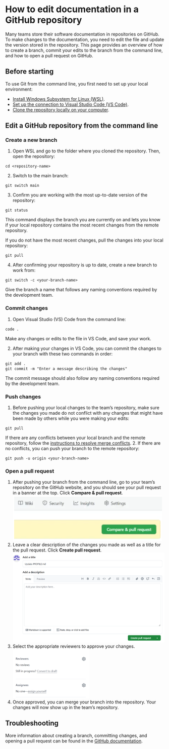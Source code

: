 # How to edit documentation in a GitHub repository 

Many teams store their software documentation in repositories on GitHub. To make changes to the documentation, you need to edit the file and update the version stored in the repository. This page provides an overview of how to create a branch, commit your edits to the branch from the command line, and how to open a pull request on GitHub.

## Before starting

To use Git from the command line, you first need to set up your local environment: 
- [Install Windows Subsystem for Linux (WSL)](https://learn.microsoft.com/en-us/windows/wsl/install). 
- [Set up the connection to Visual Studio Code (VS Code)](https://code.visualstudio.com/docs/setup/setup-overview). 
- [Clone the repository locally on your computer](https://docs.github.com/en/repositories/creating-and-managing-repositories/cloning-a-repository?tool=cli).

## Edit a GitHub repository from the command line

### Create a new branch

1. Open WSL and go to the folder where you cloned the repository. Then, open the repository:
```shell
cd <repository-name>
```
2. Switch to the main branch:
```shell
git switch main
```
3. Confirm you are working with the most up-to-date version of the repository:
```shell
git status
```
This command displays the branch you are currently on and lets you know if your local repository contains the most recent changes from the remote repository.

If you do not have the most recent changes, pull the changes into your local repository:
```shell
git pull
```
4. After confirming your repository is up to date, create a new branch to work from:
```shell
git switch -c <your-branch-name>
```
Give the branch a name that follows any naming conventions required by the development team.

### Commit changes

1. Open Visual Studio (VS) Code from the command line:
```shell
code .
```
Make any changes or edits to the file in VS Code, and save your work. 

2. After making your changes in VS Code, you can commit the changes to your branch with these two commands in order:
```shell
git add . 
git commit -m "Enter a message describing the changes"
```
The commit message should also follow any naming conventions required by the development team.

### Push changes

1. Before pushing your local changes to the team’s repository, make sure the changes you made do not conflict with any changes that might have been made by others while you were making your edits:
```shell
git pull 
```
If there are any conflicts between your local branch and the remote repository, follow the [instructions to resolve merge conflicts](https://docs.github.com/en/pull-requests/collaborating-with-pull-requests/addressing-merge-conflicts/resolving-a-merge-conflict-using-the-command-line).
2. If there are no conflicts, you can push your branch to the remote repository:
```shell
git push -u origin <your-branch-name>
```

### Open a pull request 

1. After pushing your branch from the command line, go to your team’s repository on the GitHub website, and you should see your pull request in a banner at the top. Click **Compare & pull request**.  
![compare and open pr](../images/comparepr.PNG)
2. Leave a clear description of the changes you made as well as a title for the pull request. Click **Create pull request**.
 ![create pull request](../images/createpullrequest.PNG)
3. Select the appropriate reviewers to approve your changes.   
![reviewers](../images/reviewers.PNG)
4. Once approved, you can merge your branch into the repository. Your changes will now show up in the team’s repository.

## Troubleshooting

More information about creating a branch, committing changes, and opening  a pull request can be found in the [GitHub documentation](https://docs.github.com/en/pull-requests). 


